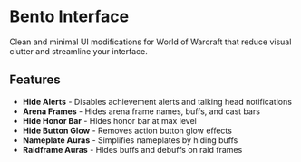 # Bento Interface

Clean and minimal UI modifications for World of Warcraft that reduce visual clutter and streamline your interface.

## Features

- **Hide Alerts** - Disables achievement alerts and talking head notifications
- **Arena Frames** - Hides arena frame names, buffs, and cast bars
- **Hide Honor Bar** - Hides honor bar at max level
- **Hide Button Glow** - Removes action button glow effects
- **Nameplate Auras** - Simplifies nameplates by hiding buffs
- **Raidframe Auras** - Hides buffs and debuffs on raid frames
